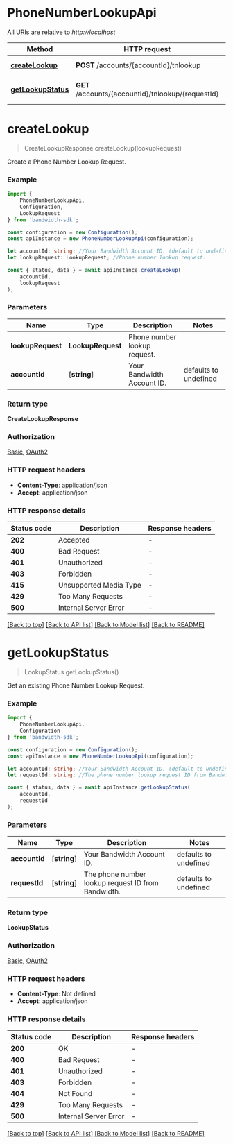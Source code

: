 # PhoneNumberLookupApi

All URIs are relative to *http://localhost*

|Method | HTTP request | Description|
|------------- | ------------- | -------------|
|[**createLookup**](#createlookup) | **POST** /accounts/{accountId}/tnlookup | Create Lookup|
|[**getLookupStatus**](#getlookupstatus) | **GET** /accounts/{accountId}/tnlookup/{requestId} | Get Lookup Request Status|

# **createLookup**
> CreateLookupResponse createLookup(lookupRequest)

Create a Phone Number Lookup Request.

### Example

```typescript
import {
    PhoneNumberLookupApi,
    Configuration,
    LookupRequest
} from 'bandwidth-sdk';

const configuration = new Configuration();
const apiInstance = new PhoneNumberLookupApi(configuration);

let accountId: string; //Your Bandwidth Account ID. (default to undefined)
let lookupRequest: LookupRequest; //Phone number lookup request.

const { status, data } = await apiInstance.createLookup(
    accountId,
    lookupRequest
);
```

### Parameters

|Name | Type | Description  | Notes|
|------------- | ------------- | ------------- | -------------|
| **lookupRequest** | **LookupRequest**| Phone number lookup request. | |
| **accountId** | [**string**] | Your Bandwidth Account ID. | defaults to undefined|


### Return type

**CreateLookupResponse**

### Authorization

[Basic](../README.md#Basic), [OAuth2](../README.md#OAuth2)

### HTTP request headers

 - **Content-Type**: application/json
 - **Accept**: application/json


### HTTP response details
| Status code | Description | Response headers |
|-------------|-------------|------------------|
|**202** | Accepted |  -  |
|**400** | Bad Request |  -  |
|**401** | Unauthorized |  -  |
|**403** | Forbidden |  -  |
|**415** | Unsupported Media Type |  -  |
|**429** | Too Many Requests |  -  |
|**500** | Internal Server Error |  -  |

[[Back to top]](#) [[Back to API list]](../README.md#documentation-for-api-endpoints) [[Back to Model list]](../README.md#documentation-for-models) [[Back to README]](../README.md)

# **getLookupStatus**
> LookupStatus getLookupStatus()

Get an existing Phone Number Lookup Request.

### Example

```typescript
import {
    PhoneNumberLookupApi,
    Configuration
} from 'bandwidth-sdk';

const configuration = new Configuration();
const apiInstance = new PhoneNumberLookupApi(configuration);

let accountId: string; //Your Bandwidth Account ID. (default to undefined)
let requestId: string; //The phone number lookup request ID from Bandwidth. (default to undefined)

const { status, data } = await apiInstance.getLookupStatus(
    accountId,
    requestId
);
```

### Parameters

|Name | Type | Description  | Notes|
|------------- | ------------- | ------------- | -------------|
| **accountId** | [**string**] | Your Bandwidth Account ID. | defaults to undefined|
| **requestId** | [**string**] | The phone number lookup request ID from Bandwidth. | defaults to undefined|


### Return type

**LookupStatus**

### Authorization

[Basic](../README.md#Basic), [OAuth2](../README.md#OAuth2)

### HTTP request headers

 - **Content-Type**: Not defined
 - **Accept**: application/json


### HTTP response details
| Status code | Description | Response headers |
|-------------|-------------|------------------|
|**200** | OK |  -  |
|**400** | Bad Request |  -  |
|**401** | Unauthorized |  -  |
|**403** | Forbidden |  -  |
|**404** | Not Found |  -  |
|**429** | Too Many Requests |  -  |
|**500** | Internal Server Error |  -  |

[[Back to top]](#) [[Back to API list]](../README.md#documentation-for-api-endpoints) [[Back to Model list]](../README.md#documentation-for-models) [[Back to README]](../README.md)

